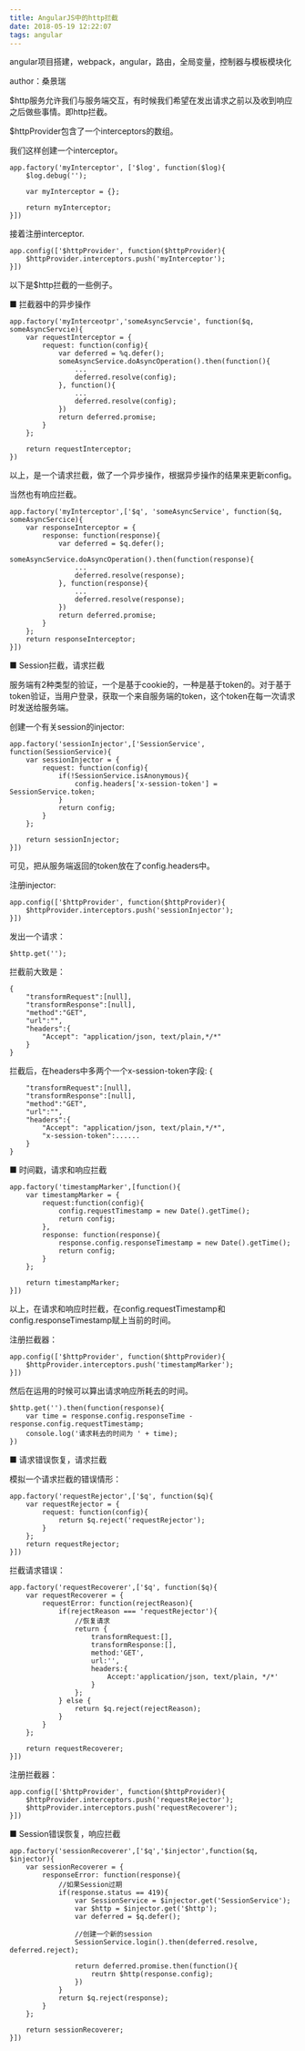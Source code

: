 ```yaml
---
title: AngularJS中的http拦截
date: 2018-05-19 12:22:07
tags: angular
---
```


angular项目搭建，webpack，angular，路由，全局变量，控制器与模板模块化

author：桑景瑞
<!-- more -->

$http服务允许我们与服务端交互，有时候我们希望在发出请求之前以及收到响应之后做些事情。即http拦截。

$httpProvider包含了一个interceptors的数组。

我们这样创建一个interceptor。
 
```
app.factory('myInterceptor', ['$log', function($log){
    $log.debug('');
    
    var myInterceptor = {};
    
    return myInterceptor;
}])
```
 
接着注册interceptor.
```
app.config(['$httpProvider', function($httpProvider){
    $httpProvider.interceptors.push('myInterceptor');
}])
```
以下是$http拦截的一些例子。

■ 拦截器中的异步操作
 
```
app.factory('myInterceotpr','someAsyncServcie', function($q, someAsyncServcie){
    var requestInterceptor = {
        request: function(config){
            var deferred = %q.defer();
            someAsyncService.doAsyncOperation().then(function(){
                ...
                deferred.resolve(config);
            }, function(){
                ...
                deferred.resolve(config);
            })
            return deferred.promise;
        }
    };
    
    return requestInterceptor;
})
```
以上，是一个请求拦截，做了一个异步操作，根据异步操作的结果来更新config。

当然也有响应拦截。
 
```
app.factory('myInterceptor',['$q', 'someAsyncService', function($q, someAsyncSercice){
    var responseInterceptor = {
        response: function(response){
            var deferred = $q.defer();
            someAsyncService.doAsyncOperation().then(function(response){
                ...
                deferred.resolve(response);
            }, function(response){
                ...
                deferred.resolve(response);
            })
            return deferred.promise;
        }
    };
    return responseInterceptor;
}])
```
 
■ Session拦截，请求拦截

服务端有2种类型的验证，一个是基于cookie的，一种是基于token的。对于基于token验证，当用户登录，获取一个来自服务端的token，这个token在每一次请求时发送给服务端。

创建一个有关session的injector:
```
app.factory('sessionInjector',['SessionService', function(SessionService){
    var sessionInjector = {
        request: function(config){
            if(!SessionService.isAnonymous){
                config.headers['x-session-token'] = SessionService.token;
            }
            return config;
        }
    };
    
    return sessionInjector;
}])
```
可见，把从服务端返回的token放在了config.headers中。

注册injector:
```
app.config(['$httpProvider', function($httpProvider){
    $httpProvider.interceptors.push('sessionInjector');
}])
```
发出一个请求：
```
$http.get('');
```
拦截前大致是：
```
{
    "transformRequest":[null],
    "transformResponse":[null],
    "method":"GET",
    "url":"",
    "headers":{
        "Accept": "application/json, text/plain,*/*"
    }
}
```
拦截后，在headers中多两个一个x-session-token字段:
{
```
    "transformRequest":[null],
    "transformResponse":[null],
    "method":"GET",
    "url":"",
    "headers":{
        "Accept": "application/json, text/plain,*/*",
        "x-session-token":......
    }
}
```

■ 时间戳，请求和响应拦截
 
```
app.factory('timestampMarker',[function(){
    var timestampMarker = {
        request:function(config){
            config.requestTimestamp = new Date().getTime();
            return config;
        },
        response: function(response){
            response.config.responseTimestamp = new Date().getTime();
            return config;
        }
    };
    
    return timestampMarker;
}])
```
以上，在请求和响应时拦截，在config.requestTimestamp和config.responseTimestamp赋上当前的时间。

注册拦截器：
```
app.config(['$httpProvider', function($httpProvider){
    $httpProvider.interceptors.push('timestampMarker');
}])
```
然后在运用的时候可以算出请求响应所耗去的时间。
```
$http.get('').then(function(response){
    var time = response.config.responseTime - response.config.requestTimestamp;
    console.log('请求耗去的时间为 ' + time);
})
```

■ 请求错误恢复，请求拦截

模拟一个请求拦截的错误情形：
 
```
app.factory('requestRejector',['$q', function($q){
    var requestRejector = {
        request: function(config){
            return $q.reject('requestRejector');
        }
    };
    return requestRejector;
}])
```
 
拦截请求错误：
```
app.factory('requestRecoverer',['$q', function($q){
    var requestRecoverer = {
        requestError: function(rejectReason){
            if(rejectReason === 'requestRejector'){
                //恢复请求
                return {
                    transformRequest:[],
                    transformResponse:[],
                    method:'GET',
                    url:'',
                    headers:{
                        Accept:'application/json, text/plain, */*'
                    }
                };
            } else {
                return $q.reject(rejectReason);
            }
        }
    };
    
    return requestRecoverer;
}])
```
 
注册拦截器：
```
app.config(['$httpProvider', function($httpProvider){
    $httpProvider.interceptors.push('requestRejector');
    $httpProvider.interceptors.push('requestRecoverer');
}])
```
■ Session错误恢复，响应拦截
 
```
app.factory('sessionRecoverer',['$q','$injector',function($q, $injector){
    var sessionRecoverer = {
        responseError: function(response){
            //如果Session过期
            if(response.status == 419){
                var SessionService = $injector.get('SessionService');
                var $http = $injector.get('$http');
                var deferred = $q.defer();
                
                //创建一个新的session
                SessionService.login().then(deferred.resolve, deferred.reject);
                
                return deferred.promise.then(function(){
                    reutrn $http(response.config);
                })
            }
            return $q.reject(response);
        }
    };
    
    return sessionRecoverer;
}])
```